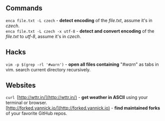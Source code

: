 ## Commands
`enca file.txt -L czech` - **detect encoding** of the *file.txt*, assume it's in *czech*.  
`enca file.txt -L czech -x utf-8` - **detect and convert encoding** of the *file.txt* to *utf-8*, assume it's in *czech*.  

## Hacks
`vim -p $(grep -rl '#warn')` - **open all files containing** "*#warn*" as tabs in vim. search current directory recursively.

## Websites
`curl `[http://wttr.in/](http://wttr.in/) - **get weather in ASCII** using your terminal or browser.  
[http://forked.yannick.io/](http://forked.yannick.io) - **find maintained forks** of your favorite GitHub repos.
